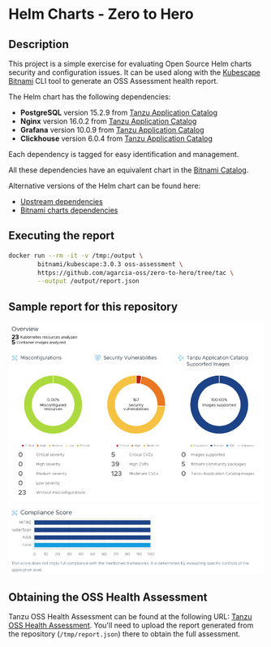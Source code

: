 # Helm Charts - Zero to Hero

## Description

This project is a simple exercise for evaluating Open Source Helm charts security and configuration issues. It can be used along with the [Kubescape Bitnami](https://hub.docker.com/r/bitnami/kubescape) CLI tool to generate an OSS Assessment health report.

The Helm chart has the following dependencies:

- **PostgreSQL** version 15.2.9 from [Tanzu Application Catalog](https://app-catalog.vmware.com/catalog/c055cf51-9de0-4a48-b973-c8fd73c05215/branch/7555ef9a-5067-45e4-9649-75f556788c10)
- **Nginx** version 16.0.2 from [Tanzu Application Catalog](https://app-catalog.vmware.com/catalog/4fa334b0-8ee6-4e4f-8284-c9f759fd04ab/branch/4eb63c5b-acee-41f3-9744-60b19320e822)
- **Grafana** version 10.0.9 from [Tanzu Application Catalog](https://app-catalog.vmware.com/catalog/c5f532f6-15b9-4506-90e3-d4a4da4b1f15/branch/9c60f964-d913-4050-8c7e-26eb67384666)
- **Clickhouse** version 6.0.4 from [Tanzu Application Catalog](https://app-catalog.vmware.com/catalog/711fe8cb-03f4-49f3-91ab-d5d3da9829d8/branch/55c0f7a5-4899-43f5-89d1-e074cea2062c)

Each dependency is tagged for easy identification and management.

All these dependencies have an equivalent chart in the [Bitnami Catalog](https://github.com/bitnami/charts).

Alternative versions of the Helm chart can be found here:

* [Upstream dependencies](https://github.com/agarcia-oss/zero-to-hero/)
* [Bitnami charts dependencies](https://github.com/agarcia-oss/zero-to-hero/tree/bitnami)

## Executing the report

```bash
docker run --rm -it -v /tmp:/output \
        bitnami/kubescape:3.0.3 oss-assessment \
        https://github.com/agarcia-oss/zero-to-hero/tree/tac \
        --output /output/report.json
```

## Sample report for this repository

![alt text](image.png)

## Obtaining the OSS Health Assessment

Tanzu OSS Health Assessment can be found at the following URL: [Tanzu OSS Health Assessment](https://tanzu.vmware.com/oss-health-assessment). You'll need to upload the report generated from the repository (`/tmp/report.json`) there to obtain the full assessment.
